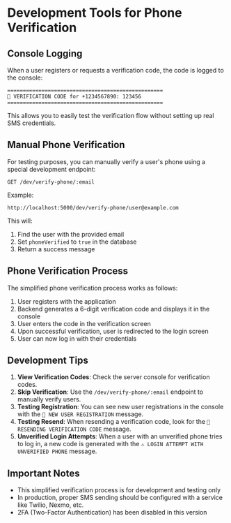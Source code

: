 # Development Tools for Phone Verification

## Console Logging

When a user registers or requests a verification code, the code is logged to the console:

```
==================================================
📱 VERIFICATION CODE for +1234567890: 123456
==================================================
```

This allows you to easily test the verification flow without setting up real SMS credentials.

## Manual Phone Verification

For testing purposes, you can manually verify a user's phone using a special development endpoint:

```
GET /dev/verify-phone/:email
```

Example:
```
http://localhost:5000/dev/verify-phone/user@example.com
```

This will:
1. Find the user with the provided email
2. Set `phoneVerified` to `true` in the database
3. Return a success message

## Phone Verification Process

The simplified phone verification process works as follows:

1. User registers with the application
2. Backend generates a 6-digit verification code and displays it in the console
3. User enters the code in the verification screen
4. Upon successful verification, user is redirected to the login screen
5. User can now log in with their credentials

## Development Tips

1. **View Verification Codes**: Check the server console for verification codes.
2. **Skip Verification**: Use the `/dev/verify-phone/:email` endpoint to manually verify users.
3. **Testing Registration**: You can see new user registrations in the console with the `🔐 NEW USER REGISTRATION` message.
4. **Testing Resend**: When resending a verification code, look for the `🔄 RESENDING VERIFICATION CODE` message.
5. **Unverified Login Attempts**: When a user with an unverified phone tries to log in, a new code is generated with the `⚠️ LOGIN ATTEMPT WITH UNVERIFIED PHONE` message.

## Important Notes

- This simplified verification process is for development and testing only
- In production, proper SMS sending should be configured with a service like Twilio, Nexmo, etc.
- 2FA (Two-Factor Authentication) has been disabled in this version 
